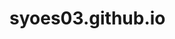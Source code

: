 # syoes03.github.io
<head>
	<script src="https://ajax.googleapis.com/ajax/libs/jquery/3.4.1/jquery.min.js"></script>
	<script>
		$(function () {
			var people = [];

			$.getJSON("stored/personal.json", function (data) {
				$.each(data.content, function (i, f) {
					var tblRow =
						"<tr>" +
						"<td>" +
						f.name +
						"</td>" +
						"<td>" +
						f.args +
						"</td>" +
						"<td>" +
						f.description +
						"</td>" +
						"<td>" +
						f.aliases +
						"</td>" +
						"</tr>";
					$(tblRow).appendTo("#userdata tbody");
				});
			});
		});
	</script>
</head>

</head>

<body>

	<div class="wrapper">
		<div class="profile">
			<table id="userdata" border="2">
				<thead>
					<th>Command Name</th>
					<th>Args</th>
					<th>Description</th>
					<th>Aliases</th>
				</thead>
				<tbody>

				</tbody>
			</table>

		</div>
	</div>

</body>
